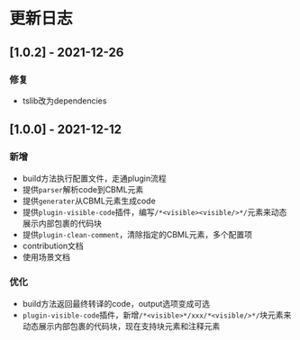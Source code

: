 # 更新日志
## [1.0.2] - 2021-12-26
### 修复
* tslib改为dependencies
## [1.0.0] - 2021-12-12
### 新增
* build方法执行配置文件，走通plugin流程
* 提供`parser`解析code到CBML元素
* 提供`generater`从CBML元素生成code
* 提供`plugin-visible-code`插件，编写`/*<visible><visible/>*/`元素来动态展示内部包裹的代码块
* 提供`plugin-clean-comment`，清除指定的CBML元素，多个配置项
* contribution文档
* 使用场景文档
### 优化
* build方法返回最终转译的code，output选项变成可选
* `plugin-visible-code`插件，新增`/*<visible>*/xxx/*<visible/>*/`块元素来动态展示内部包裹的代码块，现在支持块元素和注释元素
